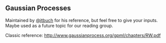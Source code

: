 ## Gaussian Processes

Maintained by [@jtbuch](https://github.com/jtbuch) for his reference, but feel free to give your inputs. Maybe used as a 
future topic for our reading group.

Classic reference: http://www.gaussianprocess.org/gpml/chapters/RW.pdf
